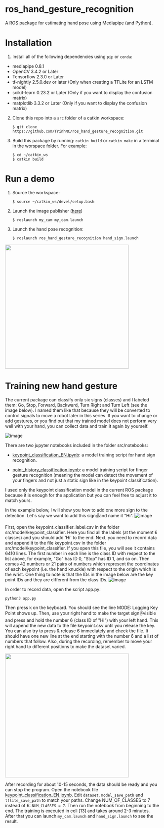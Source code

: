 # ros_hand_gesture_recognition
A ROS package for estimating hand pose using Mediapipe (and Python).

# Installation
1. Install all of the following dependencies using `pip` or `conda`:
* mediapipe 0.8.1
* OpenCV 3.4.2 or Later
* Tensorflow 2.3.0 or Later
* tf-nightly 2.5.0.dev or later (Only when creating a TFLite for an LSTM model)
* scikit-learn 0.23.2 or Later (Only if you want to display the confusion matrix)
* matplotlib 3.3.2 or Later (Only if you want to display the confusion matrix)

2. Clone this repo into a `src` folder of a catkin workspace: 
    ```
    $ git clone https://github.com/TrinhNC/ros_hand_gesture_recognition.git
    ```
  
3. Build this package by running: ```catkin build``` or ```catkin_make``` in a terminal in the worspace folder. For example: 
   ```
   $ cd ~/catkin_ws
   $ catkin build
   ```
# Run a demo
 
1. Source the workspace:
   ```
   $ source ~/catkin_ws/devel/setup.bash
   ```
2. Launch the image publisher ([here](https://github.com/TrinhNC/my_cam))
    ```
    $ roslaunch my_cam my_cam.launch
    ```
3. Launch the hand pose recognition:
   ```
   $ roslaunch ros_hand_gesture_recognition hand_sign.launch
   ```
<img src="https://user-images.githubusercontent.com/19979949/210186155-c21b0fb2-84ba-430c-94ab-b273f5f36c6c.gif" width="400" height="400" />

# Training new hand gesture
The current package can classify only six signs (classes) and I labeled them: Go, Stop, Forward, Backward, Turn Right and Turn Left (see the image below). I named them like that because they will be converted to control signals to move a robot later in this series. If you want to change or add gestures, or you find out that my trained model does not perform very well with your hand, you can collect data and train it again by yourself.

![image](https://user-images.githubusercontent.com/19979949/210246206-dac0839b-d079-4d7e-8b23-89bc9bdc2294.png)

There are two jupyter notebooks included in the folder src/notebooks:

* [keypoint_classification_EN.ipynb](https://github.com/TrinhNC/ros_hand_gesture_recognition/blob/main/src/notebooks/keypoint_classification_EN.ipynb): a model training script for hand sign recognition.

* [point_history_classification.ipynb](https://github.com/TrinhNC/ros_hand_gesture_recognition/blob/main/src/notebooks/point_history_classification.ipynb): a model training script for finger gesture recognition (meaning the model can detect the movement of your fingers and not just a static sign like in the keypoint classification).

I used only the keypoint classification model in the current ROS package because it is enough for the application but you can feel free to adjust it to match yours.

In the example below, I will show you how to add one more sign to the detection. Let's say we want to add this sign✌️and name it "Hi".
![image](https://user-images.githubusercontent.com/19979949/210246331-a985c2e4-5a99-4bf5-9020-55b967d5b87a.png)

First, open the keypoint_classifier_label.csv in the folder src/model/keypoint_classifier. Here you find all the labels (at the moment 6 classes) and you should add 'Hi' to the end.
Next, you need to record data and append it to the file keypoint.csv in the folder src/model/keypoint_classifier. If you open this file, you will see it contains 6410 lines. The first number in each line is the class ID with respect to the list above, for example, "Go" has ID 0, "Stop" has ID 1, and so on. Then comes 42 numbers or 21 pairs of numbers which represent the coordinates of each keypoint (i.e. the hand knuckle) with respect to the origin which is the wrist. One thing to note is that the IDs in the image below are the key point IDs and they are different from the class IDs.
![image](https://user-images.githubusercontent.com/19979949/210246469-235c31e8-879a-4089-a6d1-3fbe75223926.png)

In order to record data, open the script app.py:
```
python3 app.py
```
Then press k on the keyboard. You should see the line MODE: Logging Key Point shows up. Then, use your right hand to make the target sign✌️visible and press and hold the number 6 (class ID of "Hi") with your left hand. This will append the new data to the file keypoint.csv until you release the key. You can also try to press & release 6 immediately and check the file. It should have one new line at the end starting with the number 6 and a list of numbers that follow. Also, during the recording, remember to move your right hand to different positions to make the dataset varied.

<img src="https://user-images.githubusercontent.com/19979949/210239140-cd5998ca-5937-48f4-9f91-8a86ca10da40.gif" width="400" height="400" />

After recording for about 10-15 seconds, the data should be ready and you can stop the program. Open the notebook file [keypoint_classification_EN.ipynb](https://github.com/TrinhNC/ros_hand_gesture_recognition/blob/main/src/notebooks/keypoint_classification_EN.ipynb). Edit `dataset`, `model_save_path` and `tflite_save_path` to match your paths. Change NUM_OF_CLASSES to 7 instead of 6: `NUM_CLASSES = 7`. Then run the notebook from beginning to the end. The training is executed in cell [13] and takes around 2-3 minutes. After that you can launch `my_cam.launch` and `hand_sign.launch` to see the result.
